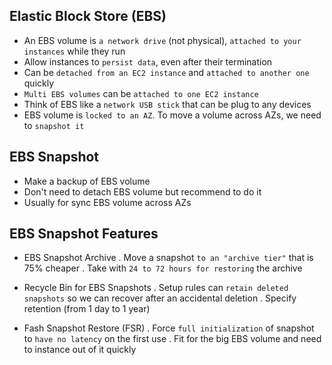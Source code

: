 ## Elastic Block Store (EBS)

- An EBS volume is `a network drive` (not physical), `attached to your instances` while they run
- Allow instances to `persist data`, even after their termination
- Can be `detached from an EC2 instance` and `attached to another one` quickly
- `Multi EBS volumes` can be `attached to one EC2 instance`
- Think of EBS like a `network USB stick` that can be plug to any devices
- EBS volume is `locked to an AZ`. To move a volume across AZs, we need to `snapshot it`

## EBS Snapshot

- Make a backup of EBS volume
- Don't need to detach EBS volume but recommend to do it
- Usually for sync EBS volume across AZs

## EBS Snapshot Features

- EBS Snapshot Archive
  . Move a snapshot `to an "archive tier"` that is 75% cheaper
  . Take with `24 to 72 hours for restoring` the archive

- Recycle Bin for EBS Snapshots
  . Setup rules can `retain deleted snapshots` so we can recover after an accidental deletion
  . Specify retention (from 1 day to 1 year)

- Fash Snapshot Restore (FSR)
  . Force `full initialization` of snapshot to `have no latency` on the first use
  . Fit for the big EBS volume and need to instance out of it quickly
